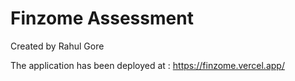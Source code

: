 # Finzome Assessment 
Created by Rahul Gore

The application has been deployed at : https://finzome.vercel.app/
